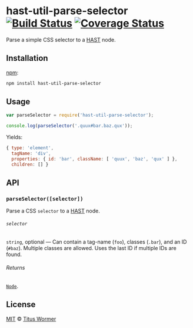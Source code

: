 # hast-util-parse-selector [![Build Status][travis-badge]][travis] [![Coverage Status][codecov-badge]][codecov]

Parse a simple CSS selector to a [HAST][] node.

## Installation

[npm][]:

```bash
npm install hast-util-parse-selector
```

## Usage

```javascript
var parseSelector = require('hast-util-parse-selector');

console.log(parseSelector('.quux#bar.baz.qux'));
```

Yields:

```js
{ type: 'element',
  tagName: 'div',
  properties: { id: 'bar', className: [ 'quux', 'baz', 'qux' ] },
  children: [] }
```

## API

### `parseSelector([selector])`

Parse a CSS `selector` to a [HAST][] node.

###### `selector`

`string`, optional — Can contain a tag-name (`foo`), classes (`.bar`),
and an ID (`#baz`).  Multiple classes are allowed.  Uses the last ID if
multiple IDs are found.

###### Returns

[`Node`][hast].

## License

[MIT][license] © [Titus Wormer][author]

<!-- Definitions -->

[travis-badge]: https://img.shields.io/travis/wooorm/hast-util-parse-selector.svg

[travis]: https://travis-ci.org/wooorm/hast-util-parse-selector

[codecov-badge]: https://img.shields.io/codecov/c/github/wooorm/hast-util-parse-selector.svg

[codecov]: https://codecov.io/github/wooorm/hast-util-parse-selector

[npm]: https://docs.npmjs.com/cli/install

[license]: LICENSE

[author]: http://wooorm.com

[hast]: https://github.com/wooorm/hast
